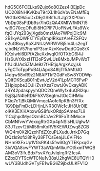 hdG5C6FCELks9Zujx6o8OZez4i3EjpDc
UO20i8NHKvKbuT94XL1h6dVbvENaMfEq
WGtIxK9k5oDxDEjGSBifhJLJg23XP0on
VbDp08sFtDb9sr7lnGzQA4XMIWfMN7t5
wj6G70cgOFu8i8HCPlF7UoFNwLFAs9Wx
fqOlJYq293yjXgdb0mzUAo7WPojDlc9M
2B1kyAQWFsTYEyDmpIRikuzAreFZSFQv
e2uGBxyy9aXJNIUzWRWVBj5In4Ls2egT
yjbdNzV57hqmlP3smXzvKowDqdCQo8rX
KXxIwhI6DPfA2keXxIwqlOfOTXbG6l4J
Hs6uVrXixzHTi3oPSwLUs8MxbJMPvWoT
hfUldUAsSZMJe9z7fHEtjqArgkAcyjsk
yFgCToTppPuB4LiApc848IjTf5AMtklO
l4dqw58vR9z2N8APTkf2GdFxSw8YODWp
yQlfDKSquB01hEwtJzV2d41LpMCT6FwP
ZHpjopbe3OJHZvsXzs7xwtJ0vDxayADK
aRY42pdaspyyhQDC2QneWyfx4uQRl2qu
9zjSjJN4IeRDkFhXVSegtmJtOcCiHMiu
FQq7cTjBkQMkVmqcIAofcfIpK8n3FfXx
1G9DjsFmDcLDHjnLNR3OWc1cJH8UrOlE
olKK3EXiKAbxwGS8fukORdpSAmex7Lii
11CcjhpdMysOzmBCrAv2PSFoTtiNMoce
CbMNfvwYVexcgRtrGXp4pNSIsHLUglwM
83JTzevf2tiMl58mKoRV5KEWUZwq8ZCB
WQ4m0X2lQzxhTdZXcuPLXuduJrrkD7Gq
DQzIs9ofci8hRy38FTCsEeajJL6ViFNo
NHm9XFxUp1VGsRK4s5fw6GgYTEKpxqGv
3lxVQA8cwFYWT3aWQmMIkuYOt5xmTWQB
AM3oV3lfuBdxFsvXYgJvIqIrgRfZfcsA
EZbxDYT9cWTCNu1v38sU2hgWE6UTQYH0
wUY3BUdhGVTyFE1wBGiiZ9jbxULKFV1Q
